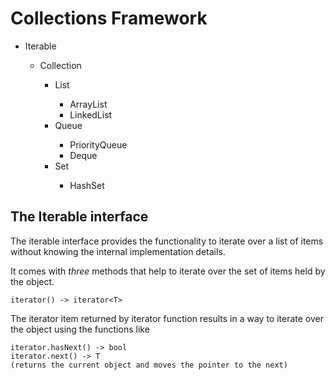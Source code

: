 # Collections Framework
<ul>
    <li>Iterable</li>
   <ul>
        <li>Collection</li>
        <ul>
            <li>List</li>
            <ul>
                <li>ArrayList</li>
                <li>LinkedList</li>
            </ul>
            <li>Queue</li>
            <ul>
                <li>PriorityQueue</li>
                <li>Deque</li>
            </ul>
            <li>Set</li>
            <ul>
                <li>HashSet</li>
            </ul>
        </ul>
   </ul>
</ul>

## The Iterable interface
The iterable interface provides the functionality to iterate over
a list of items without knowing the internal implementation details.

It comes with <i>three</i> methods that help to iterate over the set of items
held by the object.
    
    iterator() -> iterator<T>

The iterator item returned by iterator function results in a way to iterate over 
the object using the functions like 
    
    iterator.hasNext() -> bool
    iterator.next() -> T 
    (returns the current object and moves the pointer to the next)